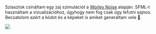 Sziasztok csináltam egy zaj szimulációt a [Worley Noise](https://en.wikipedia.org/wiki/Worley_noise) alapján.
SFML-t használtam a vizualizációhoz, úgyhogy nem fog csak úgy lefutni sajnos.
Becsatolom azért a kódot és a képeket is amiket generáltam vele 🙂.

![](images/Worley-Noise-1.png)
